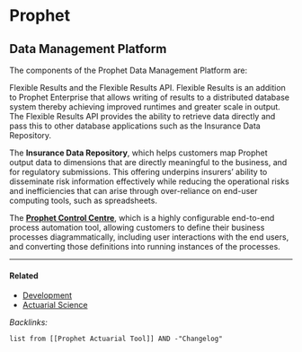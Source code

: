 # Prophet

## Data Management Platform

The components of the Prophet Data Management Platform are:

Flexible Results and the Flexible Results API. Flexible Results is an addition to Prophet Enterprise that allows writing of results to a distributed database system thereby achieving improved runtimes and greater scale in output. The Flexible Results API provides the ability to retrieve data directly and pass this to other database applications such as the Insurance Data Repository.

The **Insurance Data Repository**, which helps customers map Prophet output data to dimensions that are directly meaningful to the business, and for regulatory submissions. This offering underpins insurers’ ability to disseminate risk information effectively while reducing the operational risks and inefficiencies that can arise through over-reliance on end-user computing tools, such as spreadsheets.

The [**Prophet Control Centre**](https://www.prophet-web.com/prophet-products/prophet-control-centre/), which is a highly configurable end-to-end process automation tool, allowing customers to define their business processes diagrammatically, including user interactions with the end users, and converting those definitions into running instances of the processes.

---

#### Related

* [Development](../../../2-Areas/MOCs/Development.md)
* [Actuarial Science](../../../2-Areas/MOCs/Actuarial%20Science.md)

*Backlinks:*

````dataview
list from [[Prophet Actuarial Tool]] AND -"Changelog"
````
